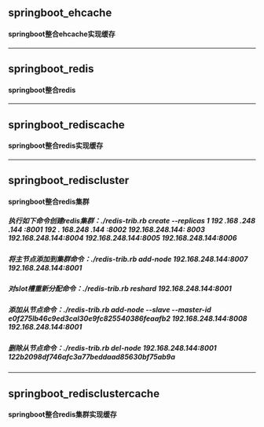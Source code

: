 ## springboot_ehcache
#### springboot整合ehcache实现缓存
---
## springboot_redis
#### springboot整合redis
---
## springboot_rediscache
#### springboot整合redis实现缓存
---
## springboot_rediscluster
#### springboot整合redis集群
##### 执行如下命令创建redis集群：./redis-trib.rb create --replicas 1 192 .168 .248 .144 :8001 192 . 168.248 .144 :8002 192.168.248.144: 8003 192.168.248.144:8004 192.168.248.144:8005 192.168.248.144:8006
##### 将主节点添加到集群命令：./redis-trib.rb add-node 192.168.248.144:8007 192.168.248.144:8001
##### 对slot槽重新分配命令：./redis-trib.rb reshard 192.168.248.144:8001
##### 添加从节点命令：./redis-trib.rb add-node --slave --master-id e0f275lb46c9ed3cal30e9fc825540386feaafb2 192.168.248.144:8008 192.168.248.144:8001
##### 删除从节点命令：./redis-trib.rb del-node 192.168.248.144:8001 122b2098df746afc3a77beddaad85630bf75ab9a
---
## springboot_redisclustercache
#### springboot整合redis集群实现缓存




